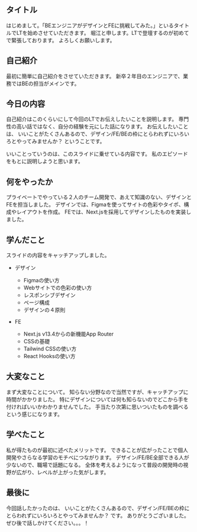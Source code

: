 ## タイトル
はじめまして。「BEエンジニアがデザインとFEに挑戦してみた。」といるタイトルでLTを始めさせていただきます。
堀江と申します。LTで登壇するのが初めてで緊張しております。
よろしくお願いします。

## 自己紹介
最初に簡単に自己紹介をさせていただきます。
新卒２年目のエンジニアで、業務ではBEの担当がメインです。

## 今日の内容
自己紹介はこのくらいにして今回のLTでお伝えしたいことを説明します。
専門性の高い話ではなく、自分の経験を元にした話になります。
お伝えしたいことは、
いいことがたくさんあるので、デザイン/FE/BEの枠にとらわれずにいろいろとやってみませんか？
ということです。

いいことっていうのは、このスライドに乗せている内容です。
私のエピソードをもとに説明しようと思います。

## 何をやったか
プライベートでやっている２人のチーム開発で、あえて知識のない、デザインとFEを担当しました。
デザインでは、Figmaを使ってサイトの色彩やタイポ、構成やレイアウトを作成。
FEでは、Next.jsを採用してデザインしたものを実装しました。

## 学んだこと
スライドの内容をキャッチアップしました。
- デザイン
  - Figmaの使い方
  - Webサイトでの色彩の使い方
  - レスポンシブデザイン
  - ページ構成
  - デザインの４原則

- FE
  - Next.js v13.4からの新機能App Router
  - CSSの基礎
  - Tailwind CSSの使い方
  - React Hooksの使い方

## 大変なこと
まず大変なことについて。
知らない分野なので当然ですが、キャッチアップに時間がかかりました。
特にデザインについては何も知らないのでどこから手を付ければいいかわかりませんでした。
手当たり次第に思いついたものを調べるという感じになります。

## 学べたこと
私が得たものが最初に述べたメリットです。
できることが広がったことで個人開発やさらなる学習のモチベにつながります。
デザイン/FE/BE全部できる人が少ないので、職場で話題になる。
全体を考えるようになって普段の開発時の視野が広がり、レベルが上がった気がします。


## 最後に
今回話したかったのは、
いいことがたくさんあるので、デザイン/FE/BEの枠にとらわれずにいろいろとやってみませんか？
です。
ありがとうございました。ぜひ後で話しかけてください。。。！
